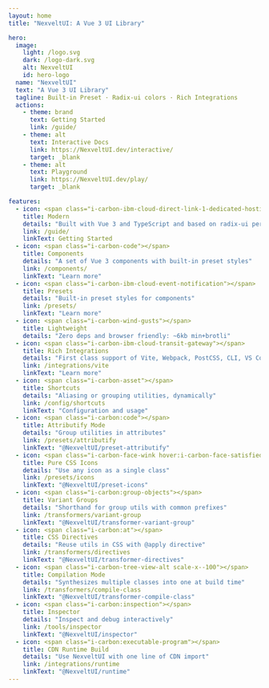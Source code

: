 ```yaml
---
layout: home
title: "NexveltUI: A Vue 3 UI Library"

hero:
  image:
    light: /logo.svg
    dark: /logo-dark.svg
    alt: NexveltUI
    id: hero-logo
  name: "NexveltUI"
  text: "A Vue 3 UI Library"
  tagline: Built-in Preset · Radix-ui colors · Rich Integrations
  actions:
    - theme: brand
      text: Getting Started
      link: /guide/
    - theme: alt
      text: Interactive Docs
      link: https://NexveltUI.dev/interactive/
      target: _blank
    - theme: alt
      text: Playground
      link: https://NexveltUI.dev/play/
      target: _blank

features:
  - icon: <span class="i-carbon-ibm-cloud-direct-link-1-dedicated-hosting"></span>
    title: Modern
    details: "Built with Vue 3 and TypeScript and based on radix-ui perspective"
    link: /guide/
    linkText: Getting Started
  - icon: <span class="i-carbon-code"></span>
    title: Components
    details: "A set of Vue 3 components with built-in preset styles"
    link: /components/
    linkText: "Learn more"
  - icon: <span class="i-carbon-ibm-cloud-event-notification"></span>
    title: Presets
    details: "Built-in preset styles for components"
    link: /presets/
    linkText: "Learn more"
  - icon: <span class="i-carbon-wind-gusts"></span>
    title: Lightweight
    details: "Zero deps and browser friendly: ~6kb min+brotli"
  - icon: <span class="i-carbon-ibm-cloud-transit-gateway"></span>
    title: Rich Integrations
    details: "First class support of Vite, Webpack, PostCSS, CLI, VS Code, ESLint, etc."
    link: /integrations/vite
    linkText: "Learn more"
  - icon: <span class="i-carbon-asset"></span>
    title: Shortcuts
    details: "Aliasing or grouping utilities, dynamically"
    link: /config/shortcuts
    linkText: "Configuration and usage"
  - icon: <span class="i-carbon:code"></span>
    title: Attributify Mode
    details: "Group utilities in attributes"
    link: /presets/attributify
    linkText: "@NexveltUI/preset-attributify"
  - icon: <span class="i-carbon-face-wink hover:i-carbon-face-satisfied"></span>
    title: Pure CSS Icons
    details: "Use any icon as a single class"
    link: /presets/icons 
    linkText: "@NexveltUI/preset-icons"
  - icon: <span class="i-carbon:group-objects"></span>
    title: Variant Groups
    details: "Shorthand for group utils with common prefixes"
    link: /transformers/variant-group
    linkText: "@NexveltUI/transformer-variant-group"
  - icon: <span class="i-carbon:at"></span>
    title: CSS Directives
    details: "Reuse utils in CSS with @apply directive"
    link: /transformers/directives
    linkText: "@NexveltUI/transformer-directives"
  - icon: <span class="i-carbon-tree-view-alt scale-x--100"></span>
    title: Compilation Mode
    details: "Synthesizes multiple classes into one at build time"
    link: /transformers/compile-class
    linkText: "@NexveltUI/transformer-compile-class"
  - icon: <span class="i-carbon:inspection"></span>
    title: Inspector
    details: "Inspect and debug interactively"
    link: /tools/inspector
    linkText: "@NexveltUI/inspector"
  - icon: <span class="i-carbon:executable-program"></span>
    title: CDN Runtime Build
    details: "Use NexveltUI with one line of CDN import"
    link: /integrations/runtime
    linkText: "@NexveltUI/runtime"
---
```

